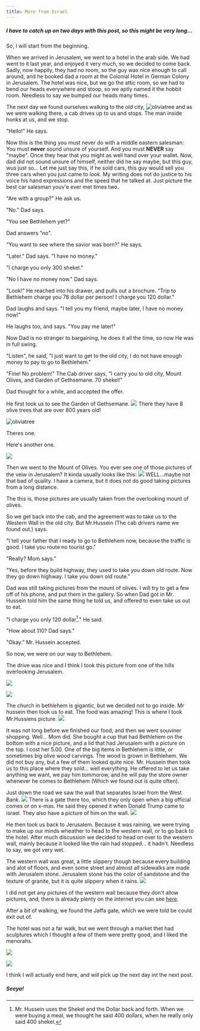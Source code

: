 ```yaml
---
title: More from Israel
---
```

[^1]: Mr. Hussein uses the Shekel and the Dollar back and forth. When we were buying a meal, we thought he said 400 dollars, when he really only said 400 shekel.

##### I have to  catch up on two days with this post, so this might be very long...

So, I will start from the beginning.

When we arrived in Jerusalem, we went to a hotel in the arab side. We had went to it last year, and enjoyed it very much, so we decided to come back. Sadly, now happily, they had no room, so the guy was nice enough to call around, and he booked dad a room at the Colonial Hotel in German Colony in Jerusalem. The hotel was nice, but we go the attic room, so we had to bend our heads everywhere and stoop, so we aptly named it the hobbit room. Needless to say we bumped our heads many times. 

The next day we found ourselves walking to the old city, ![oliviatree](/post/travel/veiwfromtombs.JPG/) and as we were walking there, a cab drives up to us and stops. The man inside honks at us, and we stop. 

"Hello!" He says.

 Now this is the thing you must never do with a middle eastern salesman: You must **never** sound unsure of yourself. And you must **NEVER** say "maybe".
 Once they hear that you might as well hand over your wallet. Now, dad did not sound unsure of himself, neither did he say maybe, but this guy, wus just so... Let me just say this, if he sold cars, this guy would sell you three cars when you just came to *look*. My writing does not do justice to his voice his hand expressions and the speed that he talked at. Just picture the best car salesman youv'e ever met times two.
 
 "Are with a group?" He ask us.
 
 "No." Dad says.
 
 "You see Bethlehem yet?"
 
 Dad answers "no".
 
 "You want to see where the savior was born?" He says.
 
 "Later." Dad says. "I have no money."
 
 "I charge you only 300 shekel."
 
 "No I have no money now." Dad says.
 
"Look!" He reached into his drawer, and pulls out a brochure. "Trip to Bethlehem charge you 78 dollar per person! I charge you 120 dollar."

Dad laughs and says. "I tell you my friend, maybe later, I have no money now!"

He laughs too, and says. "You pay me later!"

Now Dad is no stranger to bargaining, he does it all the time, so now He was in full swing.

"Listen", he said, "I just want to get to the old city, I do not have enough money to pay to go to Bethlehem."

"Fine! No problem!" The Cab driver says, "I carry you to old city, Mount Olives, and Garden of Gethsemane. 70 shekel!"

Dad thought for a while, and accepted the offer.

He first took us to see the Garden of Gethsemane. ![](/post/travel/gardengeth.JPG/) There they have 8 olive trees that are over 800 years old!

![oliviatree](/post/travel/olivegeth.JPG/)

Theres one.

Here's another one.

![](/post/travel/geth.JPG/)

Then we went to the Mount of Olives. You ever see one of those pictures of the veiw in Jerusalem? It kinda usually looks like this:
![](/post/travel/mountolive.JPG/)
WELL...maybe not that bad of quality. I have a camera, but it does not do good taking pictures from a long distance.

The this is, those pictures are usually taken from the overlooking mount of olives.

So we get back into the cab, and the agreement was to take us to the Western Wall in the old city. But Mr.Hussein (The cab drivers name we found out.) says.

"I tell your father that I ready to go to Bethlehem now, because the traffic is good. I take you route no tourist go."
 
"Really? Mom says."

"Yes, before they build highway, they used to take you down old route. Now they go down highway. I take you down old route."

Dad was still taking pictures from the mount of olives. I will try to get a few off of his phone, and put them in the gallery. So when Dad got in Mr. Hussein told him the same thing he told us, and offered to even take us out to eat.

"I charge you only 120 dollar[^1]." He said. 

"How about 110? Dad says."

"Okay." Mr. Hussein accepted.

So now, we were on our way to Bethlehem.

The drive was nice and I think I took this picture from one of the hills overlooking Jerusalem.

![](/post/travel/view1.JPG/)

![](/post/travel/veiw3.JPG/)

The church in bethlehem is gigantic, but we decided not to go inside. Mr hussein then took us to eat. The food was amazing! This is where I took Mr.Hussiens picture.
![](/post/travel/hussein.JPG/)

It was not long before we finished our food, and then we went souviner shopping. Well... Mom did. She bought a cup that had Bethlehem on the bottom with a nice picture, and a lid that had Jerusalem with a picture on the top. I cost her 5.00. One of the big items in Bethlehem is little, or sometimes big olive wood carvings. The wood is grown in Bethlehem. We did not buy any, but a few of them looked quite nice. Mr. Hussein then took us to this place where they sold... well everything. He offered to let us take anything we want, we pay him tommorow, and he will pay the store owner whenever he comes to Bethlehem (Which we found out is quite often).

Just down the road we saw the wall that separates Israel from the West Bank. ![](/post/travel/wall.jpg/) There is a gate there too, which they only open when a big official comes or on x-mas. He said they opened it when Donald Trump came to israel. They also have a picture of him on the wall. ![](/post/travel/trump.jpg/)

He then took us back to Jerusalem. Because it was raining, we were trying to make up our minds wheather to head to the western wall, or to go back to the hotel. After much discussion we decided to head on over to the western wall, mainly because it looked like the rain had stopped... it hadn't. Needless to say, we got very wet.

The western wall was great, a little slippery though because every building and alot of floors, and even some street and almost all sidewalks are made with Jerusalem stone. Jerusalem stone has the color of sandstone and the texture of granite, but it is quite slippery when it rains.  ![](/post/travel/slip.jpg/)

I did not get any pictures of the western wall because they don't allow pictures, and, there is already plenty on the internet you can see [here](https://www.google.com/search?q=western%20wall&safe=strict).

After a bit of walking, we found the Jaffa gate, which we were told be could exit out of. 

The hotel was not a far walk, but we went through a market thet had sculptures which I thought a few of them were pretty good, and I liked the menorahs.

![](/post/travel/wyatt.JPG/)

![](/post/travel/menorah.JPG/)

I think I will actually end here, and will pick up the next day int the next post.

##### Seeya!









